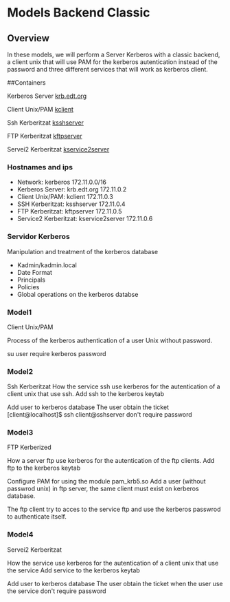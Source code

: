 # Models Backend Classic

## Overview

In these models, we will perform a Server Kerberos with a classic backend, a client unix that will use PAM for the kerberos autentication instead of the password and three different services that will work as kerberos client.


##Containers

Kerberos Server [krb.edt.org](https://github.com/isx434324/kerberosproject/tree/master/backendClassic/krb.edt.org)

Client Unix/PAM [kclient](https://github.com/isx434324/kerberosproject/tree/master/backendClassic/kclient)

Ssh Kerberitzat [ksshserver](https://github.com/isx434324/kerberosproject/tree/master/backendClassic/ksshserver)

FTP Kerberitzat [kftpserver](https://github.com/isx434324/kerberosproject/tree/master/backendClassic/kftpserver)

Servei2 Kerberitzat [kservice2server](https://github.com/isx434324/kerberosproject/tree/master/backendClassic/kservice2server)

### Hostnames and ips

- Network: kerberos 172.11.0.0/16
- Kerberos Server: krb.edt.org 172.11.0.2
- Client Unix/PAM: kclient 172.11.0.3
- SSH Kerberitzat: ksshserver 172.11.0.4
- FTP Kerberitzat: kftpserver 172.11.0.5
- Service2 Kerberitzat: kservice2server 172.11.0.6

### Servidor Kerberos
Manipulation and treatment of the kerberos database

- Kadmin/kadmin.local
- Date Format
- Principals
- Policies
- Global operations on the kerberos databse

### Model1
Client Unix/PAM

Process of the kerberos authentication of a user Unix without password.

su user
require kerberos password

### Model2
Ssh Kerberitzat
How the service ssh use kerberos for the autentication of a client unix that use ssh.
Add ssh to the kerberos keytab

Add user to kerberos database
The user obtain the ticket
[client@localhost]$ ssh client@sshserver don't require password


### Model3
FTP Kerberized

How a server ftp use kerberos for the autentication of the ftp clients.
Add ftp to the kerberos keytab

Configure PAM for using the module pam_krb5.so
Add a user (without passwrod unix) in ftp server, the same client must exist on kerberos database.

The ftp client try to acces to the service ftp and use the  kerberos passwrod to authenticate itself.

### Model4
Servei2 Kerberitzat

How the service use kerberos for the autentication of a client unix that use the service
Add service to the kerberos keytab

Add user to kerberos database
The user obtain the ticket
when the user use the service don't require password



